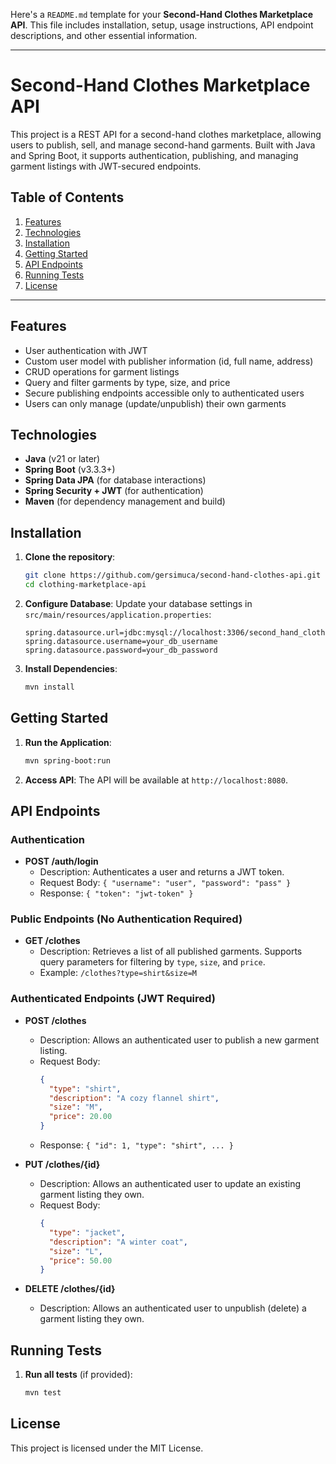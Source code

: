 Here's a `README.md` template for your **Second-Hand Clothes Marketplace API**. This file includes installation, setup, usage instructions, API endpoint descriptions, and other essential information.

---

# Second-Hand Clothes Marketplace API

This project is a REST API for a second-hand clothes marketplace, allowing users to publish, sell, and manage second-hand garments. Built with Java and Spring Boot, it supports authentication, publishing, and managing garment listings with JWT-secured endpoints.

## Table of Contents
1. [Features](#features)
2. [Technologies](#technologies)
3. [Installation](#installation)
4. [Getting Started](#getting-started)
5. [API Endpoints](#api-endpoints)
6. [Running Tests](#running-tests)
7. [License](#license)

---

## Features

- User authentication with JWT
- Custom user model with publisher information (id, full name, address)
- CRUD operations for garment listings
- Query and filter garments by type, size, and price
- Secure publishing endpoints accessible only to authenticated users
- Users can only manage (update/unpublish) their own garments

## Technologies

- **Java** (v21 or later)
- **Spring Boot** (v3.3.3+)
- **Spring Data JPA** (for database interactions)
- **Spring Security + JWT** (for authentication)
- **Maven** (for dependency management and build)

## Installation

1. **Clone the repository**:
    ```bash
    git clone https://github.com/gersimuca/second-hand-clothes-api.git
    cd clothing-marketplace-api
    ```

2. **Configure Database**:
   Update your database settings in `src/main/resources/application.properties`:
    ```properties
    spring.datasource.url=jdbc:mysql://localhost:3306/second_hand_clothes
    spring.datasource.username=your_db_username
    spring.datasource.password=your_db_password
    ```

3. **Install Dependencies**:
    ```bash
    mvn install
    ```

## Getting Started

1. **Run the Application**:
    ```bash
    mvn spring-boot:run
    ```

2. **Access API**:
   The API will be available at `http://localhost:8080`.

## API Endpoints

### Authentication
- **POST /auth/login**
    - Description: Authenticates a user and returns a JWT token.
    - Request Body: `{ "username": "user", "password": "pass" }`
    - Response: `{ "token": "jwt-token" }`

### Public Endpoints (No Authentication Required)

- **GET /clothes**
    - Description: Retrieves a list of all published garments. Supports query parameters for filtering by `type`, `size`, and `price`.
    - Example: `/clothes?type=shirt&size=M`

### Authenticated Endpoints (JWT Required)

- **POST /clothes**
    - Description: Allows an authenticated user to publish a new garment listing.
    - Request Body:
      ```json
      {
        "type": "shirt",
        "description": "A cozy flannel shirt",
        "size": "M",
        "price": 20.00
      }
      ```
    - Response: `{ "id": 1, "type": "shirt", ... }`

- **PUT /clothes/{id}**
    - Description: Allows an authenticated user to update an existing garment listing they own.
    - Request Body:
      ```json
      {
        "type": "jacket",
        "description": "A winter coat",
        "size": "L",
        "price": 50.00
      }
      ```

- **DELETE /clothes/{id}**
    - Description: Allows an authenticated user to unpublish (delete) a garment listing they own.

## Running Tests

1. **Run all tests** (if provided):
    ```bash
    mvn test
    ```

## License

This project is licensed under the MIT License.